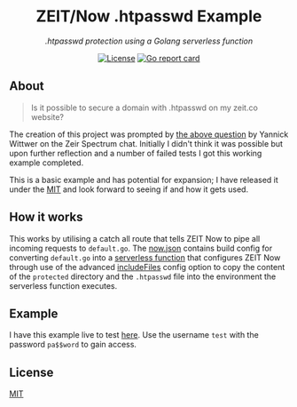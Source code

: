 <h1 align="center">ZEIT/Now .htpasswd Example</h1>
<p align="center"><em>.htpasswd protection using a Golang serverless function</em></p>

<p align="center">
  <a href="LICENSE"><img src="https://img.shields.io/github/license/photogabble/now-htpasswd.svg" alt="License"></a>
  <a href="https://goreportcard.com/report/github.com/photogabble/now-htpasswd"><img src="https://goreportcard.com/badge/github.com/photogabble/now-htpasswd" alt="Go report card"></a>
</p>

## About

> Is it possible to secure a domain with .htpasswd on my zeit.co website?

The creation of this project was prompted by [the above question](https://spectrum.chat/zeit/general/is-it-possible-to-secure-a-domain-with-htpasswd-on-my-zeit-co-website~738b8d15-f90c-40ce-bbc0-6c682aff9580) by Yannick Wittwer on the Zeir Spectrum chat. Initially I didn't think it was possible but upon further reflection and a number of failed tests I got this working example completed.

This is a basic example and has potential for expansion; I have released it under the [MIT](LICENSE) and look forward to seeing if and how it gets used.

## How it works

This works by utilising a catch all route that tells ZEIT Now to pipe all incoming requests to `default.go`. The [now.json](now.json) contains build config for converting `default.go` into a [serverless function](https://zeit.co/docs/v2/serverless-functions/introduction/) that configures ZEIT Now through use of the advanced [includeFiles](https://zeit.co/docs/v2/advanced/builders#including-additional-files) config option to copy the content of the `protected` directory and the `.htpasswd` file into the environment the serverless function executes.

## Example

I have this example live to test [here](). Use the username `test` with the password `pa$$word` to gain access.

## License

[MIT](LICENSE)
